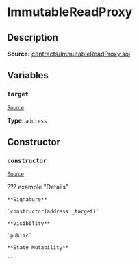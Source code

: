 # ImmutableReadProxy

## Description

**Source:** [contracts/ImmutableReadProxy.sol](https://github.com/Synthetixio/synthetix/tree/v2.98.2/contracts/ImmutableReadProxy.sol)

## Variables

### `target`

<sub>[Source](https://github.com/Synthetixio/synthetix/tree/v2.98.2/contracts/ImmutableReadProxy.sol#L9)</sub>

**Type:** `address`

## Constructor

### `constructor`

<sub>[Source](https://github.com/Synthetixio/synthetix/tree/v2.98.2/contracts/ImmutableReadProxy.sol#L11)</sub>

??? example "Details"

    **Signature**

    `constructor(address _target)`

    **Visibility**

    `public`

    **State Mutability**

    ``
